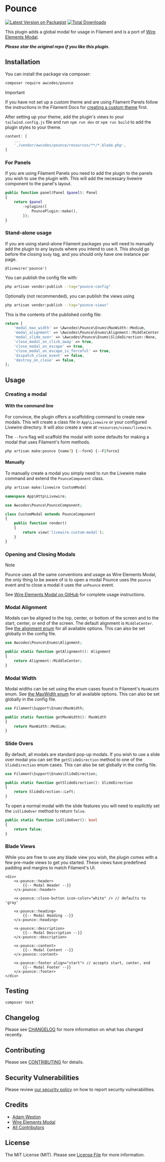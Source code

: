 # Pounce

[![Latest Version on Packagist](https://img.shields.io/packagist/v/awcodes/pounce.svg?style=flat-square)](https://packagist.org/packages/awcodes/pounce)
[![Total Downloads](https://img.shields.io/packagist/dt/awcodes/pounce.svg?style=flat-square)](https://packagist.org/packages/awcodes/pounce)

This plugin adds a global modal for usage in Filament and is a port of [Wire Elements Modal](https://github.com/wire-elements/modal). 

***Please star the original repo if you like this plugin.***

## Installation

You can install the package via composer:

```bash
composer require awcodes/pounce
```

> [!IMPORTANT]
> If you have not set up a custom theme and are using Filament Panels follow the instructions in the Filament Docs for [creating a custom theme](https://filamentphp.com/docs/3.x/panels/themes#creating-a-custom-theme) first.

After setting up your theme, add the plugin's views to your `tailwind.config.js` file and run `npm run dev` or `npm run build` to add the plugin styles to your theme.

```js
content: [
    ...
    './vendor/awcodes/pounce/resources/**/*.blade.php',
]
```

### For Panels

If you are using Filament Panels you need to add the plugin to the panels you wish to use the plugin with. This will add the necessary livewire component to the panel's layout.

```php
public function panel(Panel $panel): Panel
{
    return $panel
        ->plugins([
            PouncePlugin::make(),
        ]);
}
```

### Stand-alone usage

If you are using stand-alone Filament packages you will need to manually add the plugin to any layouts where you intend to use it. This should go before the closing `body` tag, and you should only have one instance per page.

```blade
@livewire('pounce')
```

You can publish the config file with:

```bash
php artisan vendor:publish --tag="pounce-config"
```

Optionally (not recommended), you can publish the views using

```bash
php artisan vendor:publish --tag="pounce-views"
```

This is the contents of the published config file:

```php
return [
    'modal_max_width' => \Awcodes\Pounce\Enums\MaxWidth::Medium,
    'modal_alignment' => \Awcodes\Pounce\Enums\Alignment::MiddleCenter,
    'modal_slide_over' => \Awcodes\Pounce\Enums\SlideDirection::None,
    'close_modal_on_click_away' => true,
    'close_modal_on_escape' => true,
    'close_modal_on_escape_is_forceful' => true,
    'dispatch_close_event' => false,
    'destroy_on_close' => false,
];
```

## Usage

### Creating a modal

#### With the command line

For convince, the plugin offers a scaffolding command to create new modals. This will create a class file in `App\Livewire` or your configured Livewire directory. It will also create a view at `resources/views/livewire`.

The `--form` flag will scaffold the modal with some defaults for making a modal that uses Filament's form methods.

```bash
php artisan make:pounce {name?} {--form} {--F|force}
```

#### Manually

To manually create a modal you simply need to run the Livewire make command and extend the `PounceComponent` class.

```bash
php artisan make:livewire CustomModal
```

```php
namespace App\Http\Livewire;

use Awcodes\Pounce\PounceComponent;

class CustomModal extends PounceComponent
{
    public function render()
    {
        return view('livewire.custom-modal');
    }
}
```

### Opening and Closing Modals

> [!NOTE]
> Pounce uses all the same conventions and usage as Wire Elements Modal, the only thing to be aware of is to open a modal Pounce uses the `pounce` event and to close a modal it uses the `unPounce` event.

See [Wire Elements Modal on GitHub](https://github.com/wire-elements/modal/blob/main/README.md#opening-a-modal) for complete usage instructions.

### Modal Alignment

Modals can be aligned to the top, center, or bottom of the screen and to the start, center, or end of the screen. The default alignment is `MiddleCenter`. See [the alignment enum](https://github.com/awcodes/pounce/blob/main/src/Enums/Alignment.php) for all available options. This can also be set globally in the config file.

```php
use Awcodes\Pounce\Enums\Alignment;

public static function getAlignment(): Alignment
{
    return Alignment::MiddleCenter;
}
```

### Modal Width

Modal widths can be set using the enum cases found in Filament's `MaxWidth` enum. See [the MaxWidth enum](https://github.com/filamentphp/filament/blob/3.x/packages/support/src/Enums/MaxWidth.php) for all available options. This can also be set globally in the config file.

```php
use Filament\Support\Enums\MaxWidth;

public static function getMaxWidth(): MaxWidth
{
    return MaxWidth::Medium;
}
```

### Slide Overs

By default, all modals are standard pop-up modals. If you wish to use a slide over modal you can set the `getSlideDirection` method to one of the `SlideDirection` enum cases. This can also be set globally in the config file.

```php
use Filament\Support\Enums\SlideDirection;

public static function getSlideDirection(): SlideDirection
{
    return SlideDirection::Left;
}
```

To open a normal modal with the slide features you will need to explicitly set the `isSlideOver` method to return `false`.

```php
public static function isSlideOver(): bool
{
    return false;
}
```

### Blade Views

While you are free to use any blade view you wish, the plugin comes with a few pre-made views to get you started. These views have predefined padding and margins to match Filament's UI.

```blade
<div>
    <x-pounce::header>
        {{-- Modal Header --}}
    </x-pounce::header>

    <x-pounce::close-button icon-color="white" /> // defaults to 'gray'
    
    <x-pounce::heading>
        {{-- Modal Heading --}}
    </x-pounce::heading>
    
    <x-pounce::description>
        {{-- Modal Description --}}
    </x-pounce::description>

    <x-pounce::content>
        {{-- Modal Content --}}
    </x-pounce::content>

    <x-pounce::footer align="start"> // accepts start, center, end
        {{-- Modal Footer --}}
    </x-pounce::footer>
</div>
```

## Testing

```bash
composer test
```

## Changelog

Please see [CHANGELOG](CHANGELOG.md) for more information on what has changed recently.

## Contributing

Please see [CONTRIBUTING](.github/CONTRIBUTING.md) for details.

## Security Vulnerabilities

Please review [our security policy](../../security/policy) on how to report security vulnerabilities.

## Credits

- [Adam Weston](https://github.com/awcodes)
- [Wire Elements Modal](https://github.com/wire-elements/modal)
- [All Contributors](../../contributors)

## License

The MIT License (MIT). Please see [License File](LICENSE.md) for more information.
